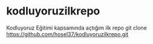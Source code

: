 # kodluyoruzilkrepo
Kodluyoruz Eğitimi kapsamında açtığım ilk repo
git clone https://github.com/hosel37/kodluyoruzilkrepo.git
